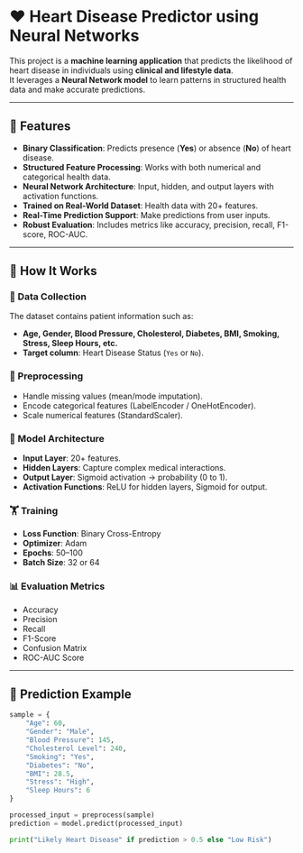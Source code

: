 # ❤️ Heart Disease Predictor using Neural Networks

This project is a **machine learning application** that predicts the likelihood of heart disease in individuals using **clinical and lifestyle data**.  
It leverages a **Neural Network model** to learn patterns in structured health data and make accurate predictions.

---

## 🚀 Features
- **Binary Classification**: Predicts presence (**Yes**) or absence (**No**) of heart disease.  
- **Structured Feature Processing**: Works with both numerical and categorical health data.  
- **Neural Network Architecture**: Input, hidden, and output layers with activation functions.  
- **Trained on Real-World Dataset**: Health data with 20+ features.  
- **Real-Time Prediction Support**: Make predictions from user inputs.  
- **Robust Evaluation**: Includes metrics like accuracy, precision, recall, F1-score, ROC-AUC.  

---

## 🧠 How It Works

### 📌 Data Collection
The dataset contains patient information such as:
- **Age, Gender, Blood Pressure, Cholesterol, Diabetes, BMI, Smoking, Stress, Sleep Hours, etc.**  
- **Target column**: Heart Disease Status (`Yes` or `No`).  

### 🔧 Preprocessing
- Handle missing values (mean/mode imputation).  
- Encode categorical features (LabelEncoder / OneHotEncoder).  
- Scale numerical features (StandardScaler).  

### 🧱 Model Architecture
- **Input Layer**: 20+ features.  
- **Hidden Layers**: Capture complex medical interactions.  
- **Output Layer**: Sigmoid activation → probability (0 to 1).  
- **Activation Functions**: ReLU for hidden layers, Sigmoid for output.  

### 🏋️ Training
- **Loss Function**: Binary Cross-Entropy  
- **Optimizer**: Adam  
- **Epochs**: 50–100  
- **Batch Size**: 32 or 64  

### 📊 Evaluation Metrics
- Accuracy  
- Precision  
- Recall  
- F1-Score  
- Confusion Matrix  
- ROC-AUC Score  

---

## 🔮 Prediction Example

```python
sample = {
    "Age": 60,
    "Gender": "Male",
    "Blood Pressure": 145,
    "Cholesterol Level": 240,
    "Smoking": "Yes",
    "Diabetes": "No",
    "BMI": 28.5,
    "Stress": "High",
    "Sleep Hours": 6
}

processed_input = preprocess(sample)
prediction = model.predict(processed_input)

print("Likely Heart Disease" if prediction > 0.5 else "Low Risk")
